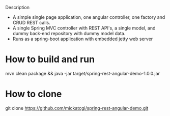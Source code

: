 Description

- A simple single page application, one angular controller, one factory and CRUD REST calls.
- A single Spring MVC controller with REST API's, a single model, and dummy back-end repository with dummy model data.
- Runs as a spring-boot application with embedded jetty web server

How to build and run
=====================
mvn clean package && java -jar target/spring-rest-angular-demo-1.0.0.jar

How to clone
=====================
git clone https://github.com/mickatcgi/spring-rest-angular-demo.git

